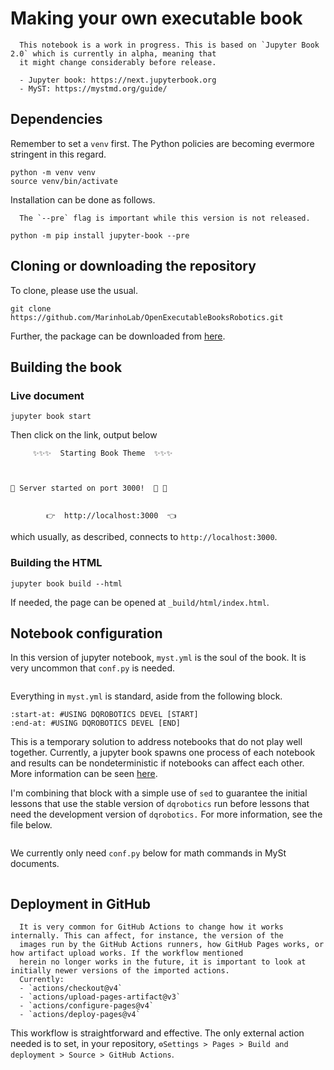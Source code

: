# Making your own executable book 

```{warning}
  This notebook is a work in progress. This is based on `Jupyter Book 2.0` which is currently in alpha, meaning that
  it might change considerably before release.
```

```{seealso}
  - Jupyter book: https://next.jupyterbook.org
  - MyST: https://mystmd.org/guide/
```

## Dependencies

Remember to set a `venv` first. The Python policies are becoming evermore stringent in this regard.

```commandline
python -m venv venv
source venv/bin/activate
```

Installation can be done as follows.

```{important}
  The `--pre` flag is important while this version is not released.
```

```commandline
python -m pip install jupyter-book --pre
```

## Cloning or downloading the repository

To clone, please use the usual.

```commandline
git clone https://github.com/MarinhoLab/OpenExecutableBooksRobotics.git
```

Further, the package can be downloaded from [here](https://github.com/MarinhoLab/OpenExecutableBooksRobotics/archive/refs/heads/main.zip).

## Building the book

### Live document

```commandline
jupyter book start
```

Then click on the link, output below

```
     ✨✨✨  Starting Book Theme  ✨✨✨



🔌 Server started on port 3000!  🥳 🎉


        👉  http://localhost:3000  👈

```

which usually, as described, connects to `http://localhost:3000`.

### Building the HTML

```
jupyter book build --html
```

If needed, the page can be opened at `_build/html/index.html`.

## Notebook configuration

In this version of jupyter notebook, `myst.yml` is the soul of the book. It is very uncommon that `conf.py` is needed.

```{literalinclude} myst.yml
```

Everything in `myst.yml` is standard, aside from the following block.

```{literalinclude} myst.yml
:start-at: #USING DQROBOTICS DEVEL [START]
:end-at: #USING DQROBOTICS DEVEL [END]
```

This is a temporary solution to address notebooks that do not play well together. Currently, a jupyter book spawns one process
of each notebook and results can be nondeterministic if notebooks can affect each other. More information can be seen
[here](https://github.com/jupyter-book/mystmd/issues/1794).

I'm combining that block with a simple use of `sed` to guarantee the initial lessons that use the stable version of `dqrobotics`
run before lessons that need the development version of `dqrobotics.` For more information, see the file below.

```{literalinclude} build_html.sh
```

We currently only need `conf.py` below for math commands in MySt documents.

```{literalinclude} conf.py
```

## Deployment in GitHub

```{important}
  It is very common for GitHub Actions to change how it works internally. This can affect, for instance, the version of the
  images run by the GitHub Actions runners, how GitHub Pages works, or how artifact upload works. If the workflow mentioned
  herein no longer works in the future, it is important to look at initially newer versions of the imported actions.
  Currently:
  - `actions/checkout@v4`
  - `actions/upload-pages-artifact@v3`
  - `actions/configure-pages@v4`
  - `actions/deploy-pages@v4`
```

This workflow is straightforward and effective. The only external action needed is to set, in your repository,
`⚙Settings > Pages > Build and deployment > Source > GitHub Actions`.


```{literalinclude} .github/workflows/notebook_to_html.yml
```


